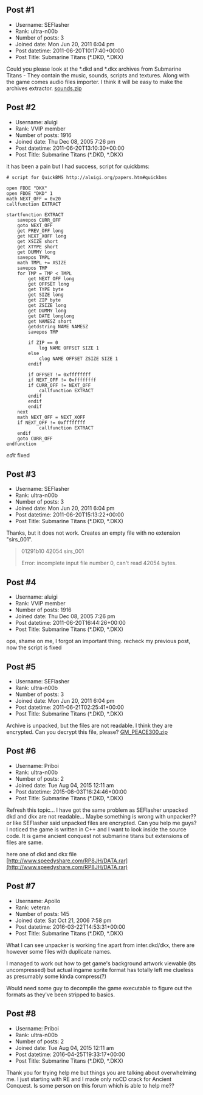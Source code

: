 ## Post #1
- Username: SEFlasher
- Rank: ultra-n00b
- Number of posts: 3
- Joined date: Mon Jun 20, 2011 6:04 pm
- Post datetime: 2011-06-20T10:17:40+00:00
- Post Title: Submarine Titans (*.DKD, *.DKX)

Could you please look at the *.dkd and *.dkx archives from Submarine Titans - They contain the music, sounds, scripts and textures. Along with the game comes audio files importer. I think it will be easy to make the archives extractor.
[sounds.zip](https://xentaxbackup.github.io/file/4363_sounds.zip)
## Post #2
- Username: aluigi
- Rank: VVIP member
- Number of posts: 1916
- Joined date: Thu Dec 08, 2005 7:26 pm
- Post datetime: 2011-06-20T13:10:30+00:00
- Post Title: Submarine Titans (*.DKD, *.DKX)

it has been a pain but I had success, script for quickbms:

```
# script for QuickBMS http://aluigi.org/papers.htm#quickbms

open FDDE "DKX"
open FDDE "DKD" 1
math NEXT_OFF = 0x20
callfunction EXTRACT

startfunction EXTRACT
    savepos CURR_OFF
    goto NEXT_OFF
    get PREV_OFF long
    get NEXT_XOFF long
    get XSIZE short
    get XTYPE short
    get DUMMY long
    savepos TMPL
    math TMPL += XSIZE
    savepos TMP
    for TMP = TMP < TMPL
        get NEXT_OFF long
        get OFFSET long
        get TYPE byte
        get SIZE long
        get ZIP byte
        get ZSIZE long
        get DUMMY long
        get DATE longlong
        get NAMESZ short
        getdstring NAME NAMESZ
        savepos TMP

        if ZIP == 0
            log NAME OFFSET SIZE 1
        else
            clog NAME OFFSET ZSIZE SIZE 1
        endif

        if OFFSET != 0xffffffff
        if NEXT_OFF != 0xffffffff
        if CURR_OFF != NEXT_OFF
            callfunction EXTRACT
        endif
        endif
        endif
    next
    math NEXT_OFF = NEXT_XOFF
    if NEXT_OFF != 0xffffffff
            callfunction EXTRACT
    endif
    goto CURR_OFF
endfunction

```
*edit* fixed
## Post #3
- Username: SEFlasher
- Rank: ultra-n00b
- Number of posts: 3
- Joined date: Mon Jun 20, 2011 6:04 pm
- Post datetime: 2011-06-20T15:13:22+00:00
- Post Title: Submarine Titans (*.DKD, *.DKX)

Thanks, but it does not work. Creates an empty file with no extension "sirs_001".

> 01291b10 42054      sirs_001
>
> Error: incomplete input file number 0, can't read 42054 bytes.
## Post #4
- Username: aluigi
- Rank: VVIP member
- Number of posts: 1916
- Joined date: Thu Dec 08, 2005 7:26 pm
- Post datetime: 2011-06-20T16:44:26+00:00
- Post Title: Submarine Titans (*.DKD, *.DKX)

ops, shame on me, I forgot an important thing.
recheck my previous post, now the script is fixed
## Post #5
- Username: SEFlasher
- Rank: ultra-n00b
- Number of posts: 3
- Joined date: Mon Jun 20, 2011 6:04 pm
- Post datetime: 2011-06-21T02:25:41+00:00
- Post Title: Submarine Titans (*.DKD, *.DKX)

Archive is unpacked, but the files are not readable. I think they are encrypted. Can you decrypt this file, please? 
[GM_PEACE300.zip](https://xentaxbackup.github.io/file/4364_GM_PEACE300.zip)
## Post #6
- Username: Priboi
- Rank: ultra-n00b
- Number of posts: 2
- Joined date: Tue Aug 04, 2015 12:11 am
- Post datetime: 2015-08-03T16:24:46+00:00
- Post Title: Submarine Titans (*.DKD, *.DKX)

Refresh this topic...
I have got the same problem as SEFlasher unpacked dkd and dkx are not readable... Maybe something is wrong with unpacker?? or like SEFlasher said unpacked files are encrypted. Can you help me guys? I noticed the game is written in C++ and I want to look inside the source code. It is game ancient conquest not submarine titans but extensions of files are same.

here one of dkd and dkx file [http://www.speedyshare.com/RP8JH/DATA.rar](http://www.speedyshare.com/RP8JH/DATA.rar)
## Post #7
- Username: Apollo
- Rank: veteran
- Number of posts: 145
- Joined date: Sat Oct 21, 2006 7:58 pm
- Post datetime: 2016-03-22T14:53:31+00:00
- Post Title: Submarine Titans (*.DKD, *.DKX)

What I can see unpacker is working fine apart from inter.dkd/dkx, there are however some files with duplicate names.

I managed to work out how to get game's background artwork viewable (its uncompressed) but actual ingame sprite format has totally left me clueless as presumably some kinda compress(?)

Would need some guy to decompile the game executable to figure out the formats as they've been stripped to basics.
## Post #8
- Username: Priboi
- Rank: ultra-n00b
- Number of posts: 2
- Joined date: Tue Aug 04, 2015 12:11 am
- Post datetime: 2016-04-25T19:33:17+00:00
- Post Title: Submarine Titans (*.DKD, *.DKX)

Thank you for trying help me but things you are talking about overwhelming me. I just starting with RE and I made only noCD crack for Ancient Conquest. Is some person on this forum which is able to help me??
